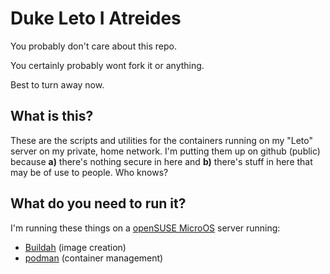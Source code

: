 Duke Leto I Atreides
====================

You probably don't care about this repo.

You certainly probably wont fork it or anything.

Best to turn away now.

## What is this?

These are the scripts and utilities for the containers running on my "Leto"
server on my private, home network. I'm putting them up on github (public)
because **a)** there's nothing secure in here and **b)** there's stuff in
here that may be of use to people. Who knows?

## What do you need to run it?

I'm running these things on a [openSUSE MicroOS](https://microos.opensuse.org/)
server running:

* [Buildah](https://buildah.io/) (image creation)
* [podman](https://podman.io/) (container management)



